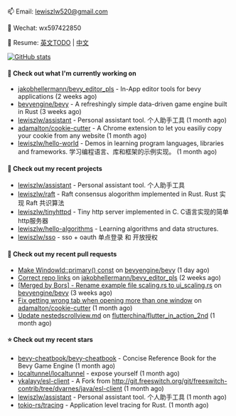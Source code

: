 📫 Email: [lewiszlw520@gmail.com](mailto:lewiszlw520@gmail.com)

💬 Wechat: wx597422850

:page_facing_up: Resume: [英文TODO](https://github.com/lewiszlw/lewiszlw/blob/main/Resume_EN.md) | [中文](https://github.com/lewiszlw/lewiszlw/blob/main/Resume_CN.md)

[![GitHub stats](https://github-readme-stats.vercel.app/api?username=lewiszlw&count_private=true&show_icons=true&theme=solarized-dark&include_all_commits=true)](https://github.com/anuraghazra/github-readme-stats)

#### 👷 Check out what I'm currently working on

- [jakobhellermann/bevy_editor_pls](https://github.com/jakobhellermann/bevy_editor_pls) - In-App editor tools for bevy applications (2 weeks ago)
- [bevyengine/bevy](https://github.com/bevyengine/bevy) - A refreshingly simple data-driven game engine built in Rust (3 weeks ago)
- [lewiszlw/assistant](https://github.com/lewiszlw/assistant) - Personal assistant tool. 个人助手工具 (1 month ago)
- [adamalton/cookie-cutter](https://github.com/adamalton/cookie-cutter) - A Chrome extension to let you easiliy copy your cookie from any website (1 month ago)
- [lewiszlw/hello-world](https://github.com/lewiszlw/hello-world) - Demos in learning program languages, libraries and frameworks. 学习编程语言、库和框架的示例实现。 (1 month ago)

#### 🌱 Check out my recent projects

- [lewiszlw/assistant](https://github.com/lewiszlw/assistant) - Personal assistant tool. 个人助手工具
- [lewiszlw/raft](https://github.com/lewiszlw/raft) - Raft consensus alogorithm implemented in Rust.  Rust 实现 Raft 共识算法
- [lewiszlw/tinyhttpd](https://github.com/lewiszlw/tinyhttpd) - Tiny http server implemented in C.  C语言实现的简单http服务器
- [lewiszlw/hello-algorithms](https://github.com/lewiszlw/hello-algorithms) - Learning algorithms and data structures.
- [lewiszlw/sso](https://github.com/lewiszlw/sso) - sso &#43; oauth 单点登录 和 开放授权

#### 🔨 Check out my recent pull requests

- [Make WindowId::primary() const](https://github.com/bevyengine/bevy/pull/6582) on [bevyengine/bevy](https://github.com/bevyengine/bevy) (1 day ago)
- [Correct repo links](https://github.com/jakobhellermann/bevy_editor_pls/pull/45) on [jakobhellermann/bevy_editor_pls](https://github.com/jakobhellermann/bevy_editor_pls) (2 weeks ago)
- [[Merged by Bors] - Rename example file scaling.rs to ui_scaling.rs](https://github.com/bevyengine/bevy/pull/6296) on [bevyengine/bevy](https://github.com/bevyengine/bevy) (3 weeks ago)
- [Fix getting wrong tab when opening more than one window](https://github.com/adamalton/cookie-cutter/pull/1) on [adamalton/cookie-cutter](https://github.com/adamalton/cookie-cutter) (1 month ago)
- [Update nestedscrollview.md](https://github.com/flutterchina/flutter_in_action_2nd/pull/164) on [flutterchina/flutter_in_action_2nd](https://github.com/flutterchina/flutter_in_action_2nd) (1 month ago)

#### ⭐ Check out my recent stars

- [bevy-cheatbook/bevy-cheatbook](https://github.com/bevy-cheatbook/bevy-cheatbook) - Concise Reference Book for the Bevy Game Engine (1 month ago)
- [localtunnel/localtunnel](https://github.com/localtunnel/localtunnel) - expose yourself (1 month ago)
- [ykalayy/esl-client](https://github.com/ykalayy/esl-client) - A Fork from http://git.freeswitch.org/git/freeswitch-contrib/tree/dvarnes/java/esl-client (1 month ago)
- [lewiszlw/assistant](https://github.com/lewiszlw/assistant) - Personal assistant tool. 个人助手工具 (1 month ago)
- [tokio-rs/tracing](https://github.com/tokio-rs/tracing) - Application level tracing for Rust. (1 month ago)
